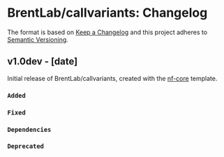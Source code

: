 # BrentLab/callvariants: Changelog

The format is based on [Keep a Changelog](https://keepachangelog.com/en/1.0.0/)
and this project adheres to [Semantic Versioning](https://semver.org/spec/v2.0.0.html).

## v1.0dev - [date]

Initial release of BrentLab/callvariants, created with the [nf-core](https://nf-co.re/) template.

### `Added`

### `Fixed`

### `Dependencies`

### `Deprecated`
